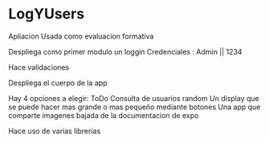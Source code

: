 # LogYUsers

Apliacion Usada como evaluacion formativa

Despliega como primer modulo un loggin 
Credenciales : Admin || 1234

Hace validaciones

Despliega el cuerpo de la app 

Hay 4 opciones a elegir:
  ToDo
  Consulta de usuarios random
  Un display que se puede hacer mas grande o mas pequeño mediante botones
  Una app que comparte imagenes bajada de la documentacion de expo

Hace uso de varias librerias

